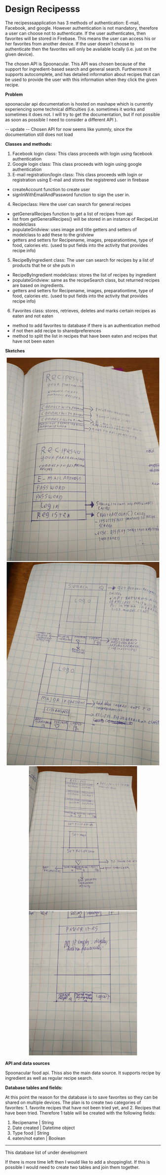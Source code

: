 # Design Recipesss

The recipesssapplication has 3 methods of authentication: E-mail, Facebook, and google. However authentication is not mandatory,
therefore a user can choose not to authenticate. If the user authenticates, then favorites will be stored in Firebase. 
This means the user can access his or her favorites from another device. If the user doesn't choose to authenticate then the favorites
will only be available locally (i.e. just on the given device).

The chosen API is Spoonacular. This API was chosen because of the support for ingredient-based search and general search. 
Furthermore it supports autocomplete, and has detailed information about recipes that can be used to provide the user with
this information when they click the given recipe. 

<b>Problem</b>

spoonacular api documentation is hosted on mashape which is currently experiencing some technical difficulties (i.e. sometimes it works and sometimes it does not. I will try to get the documentation, but if not possible as soon as possible I need to consider a different API ).

-- update --
Chosen API for now seems like yummly, since the documentation still does not load

<b>Classes and methods:</b>

1. Facebook login class: This class proceeds with login using facebook authentication
2. Google login class: This class proceeds with login using google authentication 
3. E-mail registration/login class: This class proceeds with login or registration using E-mail 
and stores the  registrered user in firebase
- createAccount function to create user
- signInWithEmailAndPassword function to sign the user in. 
4. Recipeclass: Here the user can search for general recipes
- getGeneralRecipes function to get a list of recipes from api
- list from getGeneralRecipes() will be stored in an instance of RecipeList modelclass
- populateGridview: uses image and title getters and setters of modelclass to add these to the gridview
- getters and setters for Recipename, images, preparationtime, type of food, calories etc. 
(used to put fields into the activity that provides recipe info)
5. RecipeByIngredient class: The user can search for recipes by a list of products that he or she puts in
- RecipeByIngredient modelclass: stores the list of recipes by ingredient
- populateGridview: same as the recipeSearch class, but returned recipes are based on ingredients. 
- getters and setters for Recipename, images, preparationtime, type of food, calories etc. 
(used to put fields into the activity that provides recipe info)
6. Favorites class: stores, retrieves, deletes and marks certain recipes as eaten and not eaten
- method to add favorites to database if there is an authentication method
- if not then add recipe to sharedpreferences
- method to split the list in recipes that have been eaten and recipes that have not been eaten 

<b>Sketches</b>

<p align="center">
  <img src="/doc/loginandregistrationscreen.jpg"/>
  <img src="/doc/recipescreens.jpg"/>
  <img src="/doc/gridviewanddetails.jpg" width="350"/>
  <img src="/doc/favoritesdesign.jpg" width="350"/>
    

</p>

<b>API and data sources</b>

Spoonacular food api. Thiss also the main data source. It supports recipe by ingredient as well as regular recipe search. 

<b>Database tables and fields:</b>

At this point the reason for the database is to save favorites so they can be shared on multiple devices. The plan is to create two categories of favorites: 1. favorite recipes that have not been tried yet, and 2. Recipes that have been tried. Therefore 1 table will be created with the following fields:

1. Recipename | String
2. Date created | Datetime object
3. Type food | String
4. eaten/not eaten | Boolean

---------------------
This database list of under development

If there is more time left then I would like to add a shoppinglist. If this is possible I would need to create two tables and join them together. 
